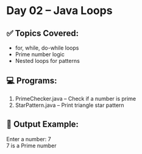 # Day 02 – Java Loops

## ✅ Topics Covered:
- for, while, do-while loops
- Prime number logic
- Nested loops for patterns

## 💻 Programs:
1. PrimeChecker.java – Check if a number is prime
2. StarPattern.java – Print triangle star pattern

## 🧪 Output Example:
Enter a number: 7  
7 is a Prime number


